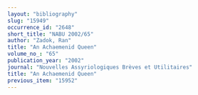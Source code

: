 ```yaml
---
layout: "bibliography"
slug: "15949"
occurrence_id: "2648"
short_title: "NABU 2002/65"
author: "Zadok, Ran"
title: "An Achaemenid Queen"
volume_no_: "65"
publication_year: "2002"
journal: "Nouvelles Assyriologiques Brèves et Utilitaires"
title: "An Achaemenid Queen"
previous_item: "15952"
---
```

